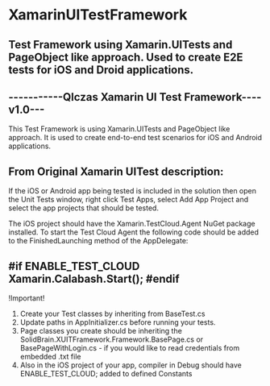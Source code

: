 # XamarinUITestFramework

Test Framework using Xamarin.UITests and PageObject like approach. Used to create E2E tests for iOS and Droid applications.
------------------------------------------------------
-----------Qlczas Xamarin UI Test Framework----v1.0---
------------------------------------------------------
This Test Framework is using Xamarin.UITests and PageObject like approach.
It is used to create end-to-end test scenarios for iOS and Android applications.

From Original Xamarin UITest description:
-----------------------------------------
If the iOS or Android app being tested is included in the solution 
then open the Unit Tests window, right click Test Apps, select Add App Project
and select the app projects that should be tested.

The iOS project should have the Xamarin.TestCloud.Agent NuGet package
installed. To start the Test Cloud Agent the following code should be
added to the FinishedLaunching method of the AppDelegate:

#if ENABLE_TEST_CLOUD
Xamarin.Calabash.Start();
#endif
----------------------------------------

!Important!
1. Create your Test classes by inheriting from BaseTest.cs
2. Update paths in AppInitializer.cs before running your tests.
3. Page classes you create should be inheriting the SolidBrain.XUITFramework.Framework.BasePage.cs 
   or BasePageWithLogin.cs - if you would like to read credentials from embedded .txt file 
4. Also in the iOS project of your app, compiler in Debug should have ENABLE_TEST_CLOUD; added to defined Constants

